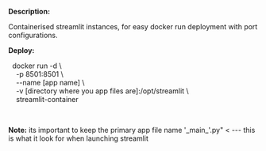 <b>Description:</b>

Containerised streamlit instances, for easy docker run deployment with port configurations. 

<b>Deploy:</b>

   
&nbsp; docker run -d \ \
  &nbsp;&nbsp;&nbsp; -p 8501:8501 \ \
  &nbsp;&nbsp;&nbsp; --name [app name] \ \
  &nbsp;&nbsp;&nbsp; -v [directory where you app files are]:/opt/streamlit \ \
  &nbsp;&nbsp;&nbsp; streamlit-container

<br>

<b>Note:</b> its important to keep the primary app file name '\_main\_'.py" < --- this is what it look for when launching streamlit



